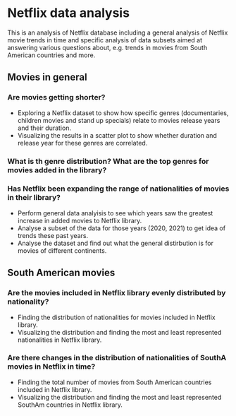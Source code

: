 # Netflix data analysis
This is an analysis of Netflix database including a general analysis of Netflix movie trends in time and specific analysis of data subsets aimed at answering various questions about, e.g. trends in movies from South American countries and more.

## Movies in general

### Are movies getting shorter? 
- Exploring a Netflix dataset to show how specific genres (documentaries, children movies and stand up specials) relate to movies release years and their duration. 
- Visualizing the results in a scatter plot to show whether duration and release year for these genres are correlated.
  
### What is th genre distribution? What are the top genres for movies added in the library?

### Has Netflix been expanding the range of nationalities of movies in their library?
- Perform general data analyisis  to see which years saw the greatest increase in added movies to Netflix library.
- Analyse a subset of the data for those years (2020, 2021) to get idea of trends these past years.
- Analyse the dataset and find out what the general distirbution is for movies of different continents.

## South American movies

### Are the movies included in Netflix library evenly distributed by nationality?
- Finding the distribution of nationalities for movies included in Netflix library.
- Visualizing the distribution and finding the most and least represented nationalities in Netflix library.

### Are there changes in the distribution of nationalities of SouthA movies in Netflix in time?
- Finding the total number of movies from South American countries included in Netflix library.
- Visualizing the distribution and finding the most and least represented SouthAm countries in Netflix library.


